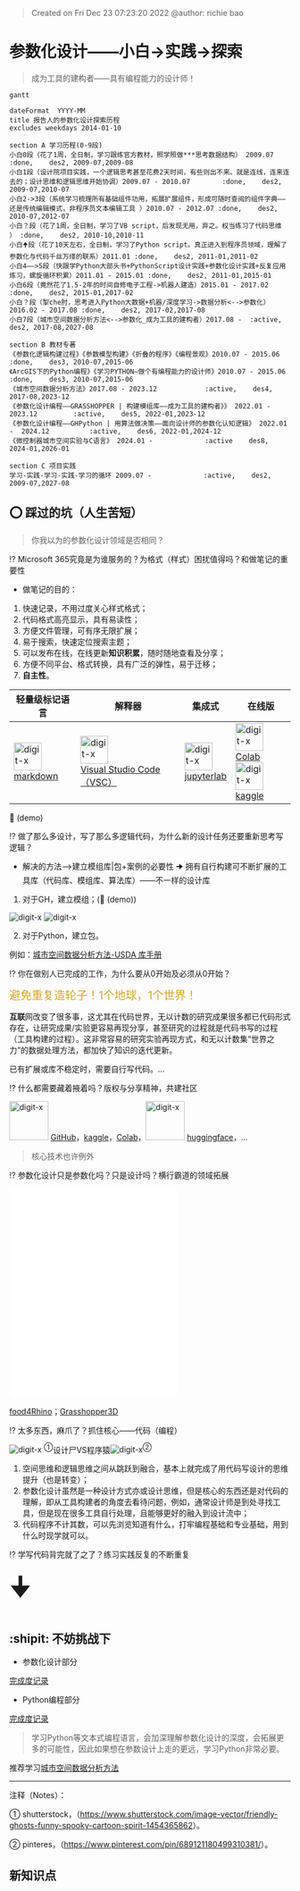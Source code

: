 > Created on Fri Dec 23 07:23:20 2022 @author: richie bao

# 参数化设计——小白->实践->探索

> 成为工具的建构者——具有编程能力的设计师！

```mermaid
gantt

dateFormat  YYYY-MM
title 报告人的参数化设计探索历程
excludes weekdays 2014-01-10

section A 学习历程(0-9段)
小白0段（花了1周，全日制，学习跟练官方教材，照学照做***思考数据结构） 2009.07              :done,    des2, 2009-07,2009-08
小白1段（设计院项目实践，一个逻辑思考甚至花费2天时间，有些则出不来。就是连线，连来连去的；设计思维和逻辑思维开始协调）2009.07 - 2010.07        :done,    des2, 2009-07,2010-07
小白2->3段（系统学习梳理所有基础组件功用，拓展扩展组件，形成可随时查阅的组件字典——还是传统编辑模式，非程序员文本编辑工具 ）2010.07 - 2012.07 :done,    des2, 2010-07,2012-07
小白？段（花了1周，全日制，学习了VB script，后发现无用，弃之。权当练习了代码思维 ） :done,    des2, 2010-10,2010-11
小白🠉段（花了10天左右，全日制，学习了Python script。真正进入到程序员领域，理解了参数化与代码千丝万缕的联系）2011.01 :done,    des2, 2011-01,2011-02
小白4——>5段（快跟学Python大部头书+PythonScript设计实践+参数化设计实践+反复应用练习，螺旋循环积累）2011.01 - 2015.01 :done,    des2, 2011-01,2015-01
小白6段（竟然花了1.5-2年的时间自修电子工程->机器人建造）2015.01 - 2017.02 :done,    des2, 2015-01,2017-02
小白？段（掣che肘，思考进入Python大数据+机器/深度学习->数据分析<-->参数化）2016.02 - 2017.08 :done,    des2, 2017-02,2017-08
小白7段（城市空间数据分析方法<-->参数化_成为工具的建构者）2017.08 -  :active,    des2, 2017-08,2027-08

section B 教材专著
《参数化逻辑构建过程》《参数模型构建》《折叠的程序》《编程景观》2010.07 - 2015.06            :done,    des3, 2010-07,2015-06
《ArcGIS下的Python编程》《学习PYTHON—做个有编程能力的设计师》2010.07 - 2015.06            :done,    des3, 2010-07,2015-06
《城市空间数据分析方法》2017.08 - 2023.12            :active,    des4, 2017-08,2023-12
《参数化设计编程——GRASSHOPPER | 构建模组库——成为工具的建构者》》 2022.01 - 2023.12         :active,    des5, 2022-01,2023-12
《参数化设计编程——GHPython | 用算法做决策——面向设计师的参数化认知逻辑》 2022.01 -  2024.12          :active,    des6, 2022-01,2024-12
《微控制器城市空间实验与C语言》 2024.01 -             :active    des8, 2024-01,2026-01

section C 项目实践
学习-实践-学习-实践-学习的循环 2009.07 -             :active,    des2, 2009-07,2027-08
```

## :o: 踩过的坑（人生苦短）

> 你我以为的参数化设计领域是否相同？

:interrobang: Microsoft 365究竟是为谁服务的？为格式（样式）困扰值得吗？和做笔记的重要性

* 做笔记的目的：

1. 快速记录，不用过度关心样式格式；
2. 代码格式高亮显示，具有易读性；
3. 方便文件管理，可有序无限扩展；
4. 易于搜索，快速定位搜索主题；
5. 可以发布在线，在线更新**知识积累**，随时随地查看及分享；
6. 方便不同平台、格式转换，具有广泛的弹性，易于迁移；
7. **自主性**。

| 轻量级标记语言  | 解释器  |集成式|在线版|
|---|---|---|---|
| <img src="./imgs_p/param_practicce2exploration/01.png" height="auto" width=50  title="digit-x"> <br/> [markdown](https://www.markdownguide.org/)| <img src="./imgs_p/param_practicce2exploration/02.png" height="auto" width=50  title="digit-x"> <br/> [Visual Studio Code（VSC）](https://code.visualstudio.com/)  |<img src="./imgs_p/param_practicce2exploration/03.jpg" height="auto" width=50  title="digit-x"> <br/> [jupyterlab](https://jupyter.org/)|<img src="./imgs_p/param_practicce2exploration/04.png" height="auto" width=50  title="digit-x"> [Colab](https://colab.research.google.com/notebooks/welcome.ipynb?authuser=1#scrollTo=5fCEDCU_qrC0)<br/><img src="./imgs_p/param_practicce2exploration/05.png" height="auto" width=50  title="digit-x"> [kaggle](https://www.kaggle.com/code)|


:trident: (demo)

:interrobang: 做了那么多设计，写了那么多逻辑代码，为什么新的设计任务还要重新思考写逻辑？ 

* 解决的方法⟶建立模组库|包+案例的必要性 🠊 拥有自行构建可不断扩展的工具库（代码库、模组库、算法库）——不一样的设计库

1. 对于GH，建立模组；(:trident: (demo))

<img src="./imgs_p/param_practicce2exploration/06.png" height="auto" width="auto"  title="digit-x"> 


<img src="./imgs_p/param_practicce2exploration/07_s.jpg" height="auto" width="auto"  title="digit-x"> 

2. 对于Python，建立包。

例如：[城市空间数据分析方法-USDA 库手册](https://richiebao.github.io/USDA_PyPI/#/)

:interrobang: 你在做别人已完成的工作，为什么要从0开始及必须从0开始？

<span style = "color:Goldenrod;background-color:;font-size:15.0pt">避免重复造轮子！</span><span style = "color:Goldenrod;background-color:;font-size:15.0pt">1个地球，1个世界！</span>

**互联**网改变了很多事，这尤其在代码世界，无以计数的研究成果很多都已代码形式存在，让研究成果/实验更容易再现分享，甚至研究的过程就是代码书写的过程（工具构建的过程）。这非常容易的研究实验再现方式，和无以计数集“世界之力”的数据处理方法，都加快了知识的迭代更新。

已有扩展或库不稳定时，需要自行写代码。...

:interrobang: 什么都需要藏着掖着吗？版权与分享精神，共建社区

<img src="./imgs_p/param_practicce2exploration/08.png" height="auto" width=70  title="digit-x"> [GitHub](https://github.com/)，[kaggle](https://www.kaggle.com/)，[Colab](https://colab.research.google.com/notebooks/welcome.ipynb?authuser=1#scrollTo=5fCEDCU_qrC0)，<img src="./imgs_p/param_practicce2exploration/09.png" height="auto" width=70  title="digit-x"> [huggingface](https://huggingface.co/)，...

> 核心技术也许例外

:interrobang: 参数化设计只是参数化吗？只是设计吗？横行霸道的领域拓展

<iframe 
  width="auto"
  height="375"
  src="./html/Parameterized_overview_chart.html"
  frameborder="0"
  allow="accelerometer; autoplay; encrypted-media; gyroscope; picture-in-picture"
  allowfullscreen>
</iframe>

[food4Rhino](https://www.food4rhino.com/en)；[Grasshopper3D](https://www.grasshopper3d.com/)

:interrobang: 太多东西，麻爪了？抓住核心——代码（编程）

<img src="./imgs_p/param_practicce2exploration/10.png" height="auto" width="auto"  title="digit-x"> <sup>①</sup>设计尸VS程序猿<img src="./imgs_p/param_practicce2exploration/11.jpg" height="auto" width="auto"  title="digit-x"><sup>②</sup>

1. 空间思维和逻辑思维之间从跳跃到融合，基本上就完成了用代码写设计的思维提升（也是转变）；
2. 参数化设计虽然是一种设计方式亦或设计思维，但是核心的东西还是对代码的理解，即从工具构建者的角度去看待问题，例如，通常设计师是到处寻找工具，但是现在很多工具自行处理，且能够更好的融入到设计流中；
3. 代码程序不计其数，可以先浏览知道有什么，打牢编程基础和专业基础，用到什么时现学就可以。



:interrobang: 学写代码背完就了之了？练习实践反复的不断重复


<font size='10'>🠋</font>

##  :shipit: 不妨挑战下

* 参数化设计部分

[完成度记录](https://richiebao.github.io/parametric_design_coding_grasshopper/#/./markdown/0_3_%E5%AE%8C%E6%88%90%E5%BA%A6%E8%AE%B0%E5%BD%95)

* Python编程部分

[完成度记录](https://richiebao.github.io/parametric_design_coding_GHPython/#/./markdown/pcs_0_%E5%AD%A6%E5%86%99%E4%BB%A3%E7%A0%81%E7%9A%84%E6%96%B9%E5%BC%8F)


> 学习Python等文本式编程语言，会加深理解参数化设计的深度，会拓展更多的可能性，因此如果想在参数设计上走的更远，学习Python非常必要。

推荐学习[城市空间数据分析方法](https://richiebao.github.io/USDA_CH_final/#/)

---

注释（Notes）：

① shutterstock，（<https://www.shutterstock.com/image-vector/friendly-ghosts-funny-spooky-cartoon-spirit-1454365862>）。

② pinteres，（<https://www.pinterest.com/pin/689121180499310381/>）。

## 新知识点


